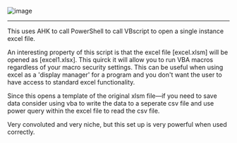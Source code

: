![image](https://github.com/originates/HashCheck-and-Run/blob/main/hashcheck.png)

----

This uses AHK to call PowerShell to call VBscript to open a single instance excel file.

An interesting property of this script is that the excel file [excel.xlsm] will be opened as [excel1.xlsx]. This quirck it will allow you to run VBA macros regardless of your macro security settings. 
This can be useful when using excel as a 'display manager' for a program and you don't want the user to have access to standard excel functionality.

Since this opens a template of the original xlsm file—if you need to save data consider using vba to write the data to a seperate csv file and use power query within the excel file to read the csv file.

Very convoluted and very niche, but this set up is very powerful when used correctly.


